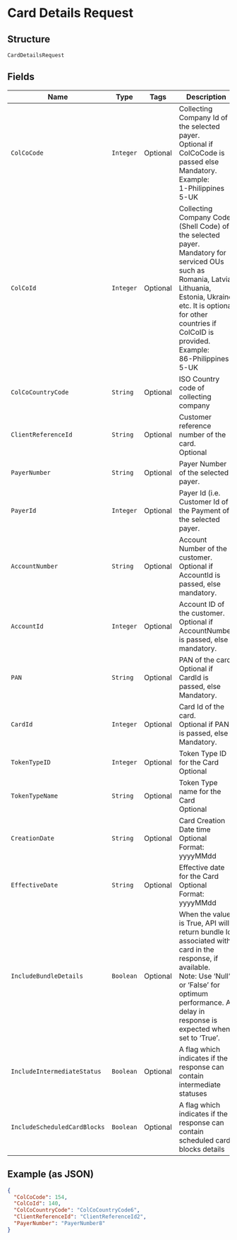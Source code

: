 
# Card Details Request

## Structure

`CardDetailsRequest`

## Fields

| Name | Type | Tags | Description | Getter | Setter |
|  --- | --- | --- | --- | --- | --- |
| `ColCoCode` | `Integer` | Optional | Collecting Company Id  of the selected payer.<br>Optional if ColCoCode is passed else Mandatory.<br>Example:<br>1-Philippines<br>5-UK | Integer getColCoCode() | setColCoCode(Integer colCoCode) |
| `ColCoId` | `Integer` | Optional | Collecting Company Code (Shell Code) of the selected payer.<br>Mandatory for serviced OUs such as Romania, Latvia, Lithuania, Estonia, Ukraine etc. It is optional for other countries if ColCoID is provided.<br>Example:<br>86-Philippines<br>5-UK | Integer getColCoId() | setColCoId(Integer colCoId) |
| `ColCoCountryCode` | `String` | Optional | ISO Country code of collecting company | String getColCoCountryCode() | setColCoCountryCode(String colCoCountryCode) |
| `ClientReferenceId` | `String` | Optional | Customer reference number of the card.<br>Optional | String getClientReferenceId() | setClientReferenceId(String clientReferenceId) |
| `PayerNumber` | `String` | Optional | Payer Number of the selected payer. | String getPayerNumber() | setPayerNumber(String payerNumber) |
| `PayerId` | `Integer` | Optional | Payer Id (i.e. Customer Id of the Payment of the selected payer. | Integer getPayerId() | setPayerId(Integer payerId) |
| `AccountNumber` | `String` | Optional | Account Number of the customer.<br>Optional if AccountId is passed, else mandatory. | String getAccountNumber() | setAccountNumber(String accountNumber) |
| `AccountId` | `Integer` | Optional | Account ID of the customer.<br>Optional if AccountNumber is passed, else mandatory. | Integer getAccountId() | setAccountId(Integer accountId) |
| `PAN` | `String` | Optional | PAN of the card.<br>Optional if CardId is passed, else Mandatory. | String getPAN() | setPAN(String pAN) |
| `CardId` | `Integer` | Optional | Card Id of the card.<br>Optional if PAN is passed, else Mandatory. | Integer getCardId() | setCardId(Integer cardId) |
| `TokenTypeID` | `Integer` | Optional | Token Type ID for the Card<br>Optional | Integer getTokenTypeID() | setTokenTypeID(Integer tokenTypeID) |
| `TokenTypeName` | `String` | Optional | Token Type name for the Card<br>Optional | String getTokenTypeName() | setTokenTypeName(String tokenTypeName) |
| `CreationDate` | `String` | Optional | Card Creation Date time<br>Optional<br>Format: yyyyMMdd | String getCreationDate() | setCreationDate(String creationDate) |
| `EffectiveDate` | `String` | Optional | Effective date for the Card<br>Optional<br>Format: yyyyMMdd | String getEffectiveDate() | setEffectiveDate(String effectiveDate) |
| `IncludeBundleDetails` | `Boolean` | Optional | When the value is True, API will return bundle Id associated with card in the response, if available.<br>Note: Use ‘Null’ or ‘False’ for optimum performance. A delay in response is expected when set to ‘True’. | Boolean getIncludeBundleDetails() | setIncludeBundleDetails(Boolean includeBundleDetails) |
| `IncludeIntermediateStatus` | `Boolean` | Optional | A flag which indicates if the response can contain intermediate statuses | Boolean getIncludeIntermediateStatus() | setIncludeIntermediateStatus(Boolean includeIntermediateStatus) |
| `IncludeScheduledCardBlocks` | `Boolean` | Optional | A flag which indicates if the response can contain scheduled card blocks details | Boolean getIncludeScheduledCardBlocks() | setIncludeScheduledCardBlocks(Boolean includeScheduledCardBlocks) |

## Example (as JSON)

```json
{
  "ColCoCode": 154,
  "ColCoId": 140,
  "ColCoCountryCode": "ColCoCountryCode6",
  "ClientReferenceId": "ClientReferenceId2",
  "PayerNumber": "PayerNumber8"
}
```

